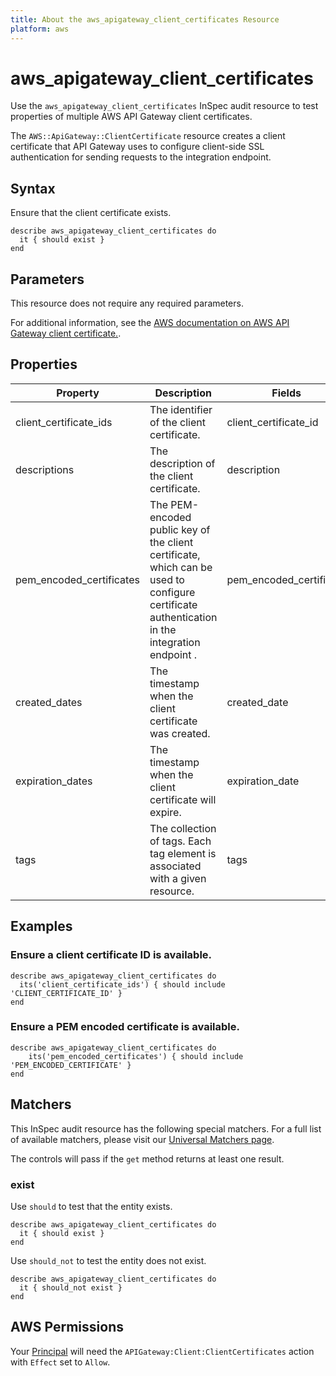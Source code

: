 ```yaml
---
title: About the aws_apigateway_client_certificates Resource
platform: aws
---
```


# aws_apigateway_client_certificates

Use the `aws_apigateway_client_certificates` InSpec audit resource to test properties of multiple AWS API Gateway client certificates.

The `AWS::ApiGateway::ClientCertificate` resource creates a client certificate that API Gateway uses to configure client-side SSL authentication for sending requests to the integration endpoint.

## Syntax

Ensure that the client certificate exists.

    describe aws_apigateway_client_certificates do
      it { should exist }
    end

## Parameters

This resource does not require any required parameters.

For additional information, see the [AWS documentation on AWS API Gateway client certificate.](https://docs.aws.amazon.com/AWSCloudFormation/latest/UserGuide/aws-resource-apigateway-clientcertificate.html).

## Properties

| Property | Description | Fields |
| --- | --- | --- |
| client_certificate_ids | The identifier of the client certificate. | client_certificate_id |
| descriptions | The description of the client certificate. | description |
| pem_encoded_certificates | The PEM-encoded public key of the client certificate, which can be used to configure certificate authentication in the integration endpoint .| pem_encoded_certificate |
| created_dates | The timestamp when the client certificate was created.| created_date |
| expiration_dates | The timestamp when the client certificate will expire.| expiration_date |
| tags | The collection of tags. Each tag element is associated with a given resource. | tags |

## Examples

### Ensure a client certificate ID is available.

    describe aws_apigateway_client_certificates do
      its('client_certificate_ids') { should include 'CLIENT_CERTIFICATE_ID' }
    end

### Ensure a PEM encoded certificate is available.

    describe aws_apigateway_client_certificates do
        its('pem_encoded_certificates') { should include 'PEM_ENCODED_CERTIFICATE' }
    end

## Matchers

This InSpec audit resource has the following special matchers. For a full list of available matchers, please visit our [Universal Matchers page](https://www.inspec.io/docs/reference/matchers/).

The controls will pass if the `get` method returns at least one result.

### exist

Use `should` to test that the entity exists.

    describe aws_apigateway_client_certificates do
      it { should exist }
    end

Use `should_not` to test the entity does not exist.

    describe aws_apigateway_client_certificates do
      it { should_not exist }
    end

## AWS Permissions

Your [Principal](https://docs.aws.amazon.com/IAM/latest/UserGuide/intro-structure.html#intro-structure-principal) will need the `APIGateway:Client:ClientCertificates` action with `Effect` set to `Allow`.
